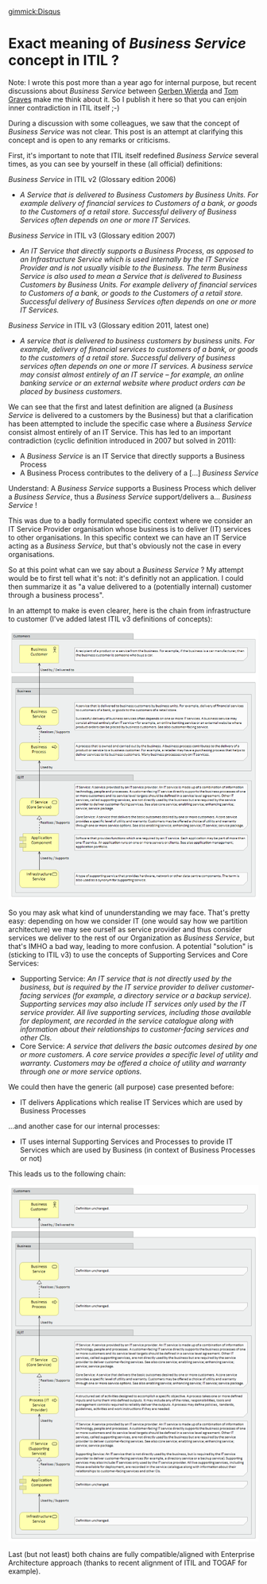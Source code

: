 ﻿[gimmick:Disqus](artchitecture)

Exact meaning of _Business Service_ concept in ITIL ?
===============================================

Note: I wrote this post more than a year ago for internal purpose, but recent discussions about _Business Service_ between [Gerben Wierda](http://masteringarchimate.com/2015/09/24/what-is-wrong-with-this-picture-2) and [Tom Graves](http://weblog.tetradian.com/2015/09/27/why-service-function-and-capability) make me think about it. So I publish it here so that you can enjoin inner contradiction in ITIL itself ;-)

During a discussion with some colleagues, we saw that the concept of _Business Service_ was not clear. This post is an attempt at clarifying this concept and is open to any remarks or criticisms.
 
First, it's important to note that ITIL itself redefined _Business Service_ several times, as you can see by yourself in these (all official) definitions:
 
_Business Service_ in ITIL v2 (Glossary edition 2006)

  * _A Service that is delivered to Business Customers by Business Units. For example delivery of financial services to Customers of a bank, or goods to the Customers of a retail store. Successful delivery of Business Services often depends on one or more IT Services._
 
_Business Service_ in ITIL v3 (Glossary edition 2007)

  * _An IT Service that directly supports a Business Process, as opposed to an Infrastructure Service which is used internally by the IT Service Provider and is not usually visible to the Business. The term Business Service is also used to mean a Service that is delivered to Business Customers by Business Units. For example delivery of financial services to Customers of a bank, or goods to the Customers of a retail store. Successful delivery of Business Services often depends on one or more IT Services._
 
_Business Service_ in ITIL v3 (Glossary edition 2011, latest one)

  * _A service that is delivered to business customers by business units. For example, delivery of financial services to customers of a bank, or goods to the customers of a retail store. Successful delivery of business services often depends on one or more IT services. A business service may consist almost entirely of an IT service – for example, an online banking service or an external website where product orders can be placed by business customers._
 
We can see that the first and latest definition are aligned (a _Business Service_ is delivered to a customers by the Business) but that a clarification has been attempted to include the specific case where a _Business Service_ consist almost entirely of an IT Service. This has led to an important contradiction (cyclic definition introduced in 2007 but solved in 2011):

  * A _Business Service_ is an IT Service that directly supports a Business Process
  * A Business Process contributes to the delivery of a [...] _Business Service_

Understand: A _Business Service_ supports a Business Process which deliver a _Business Service_, thus a _Business Service_ support/delivers a... _Business Service_ !
 
This was due to a badly formulated specific context where we consider an IT Service Provider organisation whose business is to deliver (IT) services to other organisations. In this specific context we can have an IT Service acting as a _Business Service_, but that's obviously not the case in every organisations.
 
So at this point what can we say about a _Business Service_ ? My attempt would be to first tell what it's not: it's definitly not an application. I could then summarize it as "a value delivered to a (potentially internal) customer through a business process".
 
In an attempt to make is even clearer, here is the chain from infrastructure to customer (I've added latest ITIL v3 definitions of concepts):

![](/img/itil-business-service-1.png)

So you may ask what kind of ununderstanding we may face. That's pretty easy: depending on how we consider IT (one would say how we partition architecture) we may see ourself as service provider and thus consider services we deliver to the rest of our Organization as _Business Service_, but that's IMHO a bad way, leading to more confusion. A potential "solution" is (sticking to ITIL v3) to use the concepts of Supporting Services and Core Services:

  * Supporting Service: _An IT service that is not directly used by the business, but is required by the IT service provider to deliver customer-facing services (for example, a directory service or a backup service). Supporting services may also include IT services only used by the IT service provider. All live supporting services, including those available for deployment, are recorded in the service catalogue along with information about their relationships to customer-facing services and other CIs._
  * Core Service: _A service that delivers the basic outcomes desired by one or more customers. A core service provides a specific level of utility and warranty. Customers may be offered a choice of utility and warranty through one or more service options._
 
We could then have the generic (all purpose) case presented before:

  * IT delivers Applications which realise IT Services which are used by Business Processes
 
...and another case for our internal processes:

  * IT uses internal Supporting Services and Processes to provide IT Services which are used by Business (in context of Business Processes or not)
 
This leads us to the following chain:

![](/img/itil-business-service-2.png)

Last (but not least) both chains are fully compatible/aligned with Enterprise Architecture approach (thanks to recent alignment of ITIL and TOGAF for example).


